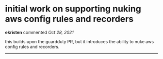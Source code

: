 # initial work on supporting nuking aws config rules and recorders

**ekristen** commented *Oct 28, 2021*

this builds upon the guardduty PR, but it introduces the ability to nuke aws config rules and recorders.
<br />
***


